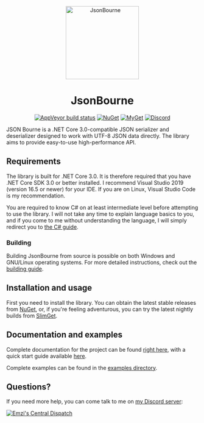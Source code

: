 <p align="center">
	<img src="https://jsonbourne.emzi0767.com/logo.png" alt="JsonBourne" width="192" height="192">
</p>
<h1 align="center">
	JsonBourne
</h1>
<p align="center">
	<a href="https://ci.appveyor.com/project/Emzi0767/jsonbourne"><img src="https://img.shields.io/appveyor/ci/Emzi0767/jsonbourne.svg?style=for-the-badge" alt="AppVeyor build status"></a>
	<a href="https://nuget.org/packages/JsonBourne"><img src="https://img.shields.io/nuget/v/JsonBourne.svg?style=for-the-badge&label=NuGet" alt="NuGet"></a>
	<a href="https://nuget.emzi0767.com/gallery/package/JsonBourne"><img src="https://img.shields.io/badge/dynamic/json.svg?color=yellow&label=slimget&query=%24.items%5B-1%3A%5D.upper&url=https%3A%2F%2Fnuget.emzi0767.com%2Fapi%2Fv3%2Fregistration%2FPlain%2Fjsonbourne%2Findex.json" alt="MyGet"></a>
	<a href="https://discord.gg/DWyBvSJ"><img src="https://img.shields.io/discord/501893215025364992.svg?style=for-the-badge&label=Discord" alt="Discord"></a>
</p>

JSON Bourne is a .NET Core 3.0-compatible JSON serializer and deserializer designed to work with UTF-8 JSON data 
directly. The library aims to provide easy-to-use high-performance API.

## Requirements
The library is built for .NET Core 3.0. It is therefore required that you have .NET Core SDK 3.0 or better installed. 
I recommend Visual Studio 2019 (version 16.5 or newer) for your IDE. If you are on Linux, Visual Studio Code is my 
recommendation.

You are required to know C# on at least intermediate level before attempting to use the library. I will not take any 
time to explain language basics to you, and if you come to me without understanding the language, I will simply 
redirect you to [the C# guide][9].

### Building
Building JsonBourne from source is possible on both Windows and GNU/Linux operating systems. For more detailed 
instructions, check out the [building guide][10].

## Installation and usage
First you need to install the library. You can obtain the latest stable releases from [NuGet][5], or, if you're 
feeling adventurous, you can try the latest nightly builds from [SlimGet][6].

## Documentation and examples
Complete documentation for the project can be found [right here][1], with a quick start guide available [here][2].

Complete examples can be found in the [examples directory][3].

## Questions?
If you need more help, you can come talk to me on [my Discord server][7]:

[![Emzi's Central Dispatch][8]][7]

[1]: https://jsonbourne.emzi0767.com/
[2]: https://jsonbourne.emzi0767.com/articles/getting_started/intro.html
[3]: https://github.com/Emzi0767/JsonBourne/tree/master/examples
[4]: https://ci.appveyor.com/project/Emzi0767/jsonbourne/branch/master
[5]: https://nuget.org/packages/JsonBourne
[6]: https://nuget.emzi0767.com/gallery/package/JsonBourne
[7]: https://discord.gg/DWyBvSJ
[8]: https://discordapp.com/api/guilds/501893215025364992/embed.png?style=banner2
[9]: https://docs.microsoft.com/en-us/dotnet/csharp/
[10]: https://github.com/Emzi0767/Clyde.NET/blob/master/BUILDING.MD
